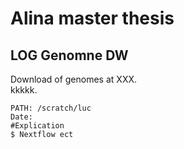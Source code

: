 # Alina master thesis

## LOG Genomne DW

Download of genomes at XXX.  
kkkkk.  

    PATH: /scratch/luc
    Date: 
    #Explication
    $ Nextflow ect